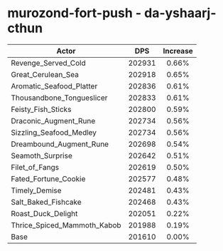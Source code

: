 # murozond-fort-push - da-yshaarj-cthun
| Actor | DPS | Increase |
|---|:---:|:---:|
|Revenge_Served_Cold|202931|0.66%|
|Great_Cerulean_Sea|202918|0.65%|
|Aromatic_Seafood_Platter|202836|0.61%|
|Thousandbone_Tongueslicer|202833|0.61%|
|Feisty_Fish_Sticks|202800|0.59%|
|Draconic_Augment_Rune|202734|0.56%|
|Sizzling_Seafood_Medley|202734|0.56%|
|Dreambound_Augment_Rune|202698|0.54%|
|Seamoth_Surprise|202642|0.51%|
|Filet_of_Fangs|202619|0.50%|
|Fated_Fortune_Cookie|202577|0.48%|
|Timely_Demise|202481|0.43%|
|Salt_Baked_Fishcake|202468|0.43%|
|Roast_Duck_Delight|202051|0.22%|
|Thrice_Spiced_Mammoth_Kabob|201988|0.19%|
|Base|201610|0.00%|
